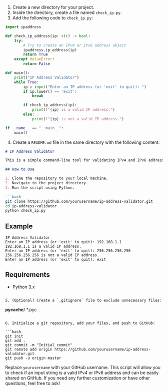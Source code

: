 
1. Create a new directory for your project.
2. Inside the directory, create a file named `check_ip.py`.
3. Add the following code to `check_ip.py`:

```python
import ipaddress

def check_ip_address(ip: str) -> bool:
    try:
        # Try to create an IPv4 or IPv6 address object
        ipaddress.ip_address(ip)
        return True
    except ValueError:
        return False

def main():
    print("IP Address Validator")
    while True:
        ip = input("Enter an IP address (or 'exit' to quit): ")
        if ip.lower() == 'exit':
            break

        if check_ip_address(ip):
            print(f"{ip} is a valid IP address.")
        else:
            print(f"{ip} is not a valid IP address.")

if __name__ == "__main__":
    main()
```

4. Create a `README.md` file in the same directory with the following content:

```markdown
# IP Address Validator

This is a simple command-line tool for validating IPv4 and IPv6 addresses using Python.

## How to Use

1. Clone the repository to your local machine.
2. Navigate to the project directory.
3. Run the script using Python.

```bash
git clone https://github.com/yourusername/ip-address-validator.git
cd ip-address-validator
python check_ip.py
```

## Example

```
IP Address Validator
Enter an IP address (or 'exit' to quit): 192.168.1.1
192.168.1.1 is a valid IP address.
Enter an IP address (or 'exit' to quit): 256.256.256.256
256.256.256.256 is not a valid IP address.
Enter an IP address (or 'exit' to quit): exit
```

## Requirements

- Python 3.x
```

5. (Optional) Create a `.gitignore` file to exclude unnecessary files:

```
__pycache__/
*.pyc
```

6. Initialize a git repository, add your files, and push to GitHub:

```bash
git init
git add .
git commit -m "Initial commit"
git remote add origin https://github.com/yourusername/ip-address-validator.git
git push -u origin master
```

Replace `yourusername` with your GitHub username. This script will allow you to check if an input string is a valid IPv4 or IPv6 address and can be easily shared on GitHub. If you need any further customization or have other questions, feel free to ask!
